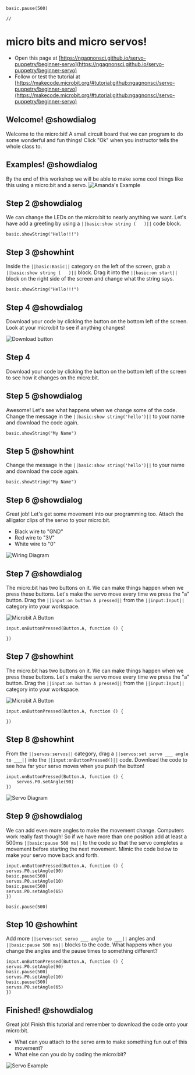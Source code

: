 ```blockconfig.global
basic.pause(500)
```

```template
//
```

# micro bits and micro servos!
* Open this page at [https://ngagnonsci.github.io/servo-puppetry/beginner-servo](https://ngagnonsci.github.io/servo-puppetry/beginner-servo)
* Follow or test the tutorial at [https://makecode.microbit.org/#tutorial:github:ngagnonsci/servo-puppetry/beginner-servo](https://makecode.microbit.org/#tutorial:github:ngagnonsci/servo-puppetry/beginner-servo)

## Welcome! @showdialog
Welcome to the micro:bit! A small circuit board that we can program to do some wonderful and fun things!
Click "Ok" when you instructor tells the whole class to.

## Examples! @showdialog
By the end of this workshop we will be able to make some cool things like this using a micro:bit and a servo.
![Amanda's Example](https://ngagnonsci.github.io/servo-puppetry/images/Amanda-servo-arm-example.gif)

## Step 2 @showdialog
We can change the LEDs on the micro:bit to nearly anything we want. Let's have add a greeting by using a ``||basic:show string (   )||`` code block.
```blocks
basic.showString("Hello!!!")
```

## Step 3 @showhint
Inside the ``||basic:Basic||`` category on the left of the screen, grab a ``||basic:show string (   )||`` block. Drag it into the ``||basic:on start||`` block on the right side of the screen and change what the string says.
```blocks
basic.showString("Hello!!!")
```

## Step 4 @showdialog
Download your code by clicking the button on the bottom left of the screen. Look at your micro:bit to see if anything changes!

![Download button](https://ngagnonsci.github.io/servo-puppetry/images/download-button.png)

## Step 4
Download your code by clicking the button on the bottom left of the screen to see how it changes on the micro:bit.

## Step 5 @showdialog
Awesome! Let's see what happens when we change some of the code. 
Change the message in the ``||basic:show string('hello')||`` to your name and download the code again.
```blocks
basic.showString("My Name")
```

## Step 5 @showhint
Change the message in the ``||basic:show string('hello')||`` to your name and download the code again.
```blocks
basic.showString("My Name")
```

## Step 6 @showdialog
Great job! Let's get some movement into our programming too. Attach the alligator clips of the servo to your micro:bit.

* Black wire to "GND" 
* Red wire to "3V"
* White wire to "0"

![Wiring Diagram](https://ngagnonsci.github.io/servo-puppetry/images/servo-wiring-example.jpg)

## Step 7 @showdialog
The micro:bit has two buttons on it. We can make things happen when we press these buttons. Let's make the servo move every time we press the "a" button. Drag the ``||input:on button A pressed||`` from the ``||input:Input||`` category into your workspace.

![Microbit A Button](https://ngagnonsci.github.io/servo-puppetry/images/microbit-arrow.jpg)

```blocks
input.onButtonPressed(Button.A, function () {
	
})
```

## Step 7 @showhint
The micro:bit has two buttons on it. We can make things happen when we press these buttons. Let's make the servo move every time we press the "a" button. Drag the ``||input:on button A pressed||`` from the ``||input:Input||`` category into your workspace.

![Microbit A Button](https://ngagnonsci.github.io/servo-puppetry/images/microbit-arrow.jpg)

```blocks
input.onButtonPressed(Button.A, function () {
	
})
```

## Step 8 @showhint
From the ``||servos:servos||`` category, drag a ``||servos:set servo ___ angle to ___||`` into the ``||input:onButtonPressed()||`` code.
Download the code to see how far your servo moves when you push the button!
```blocks
input.onButtonPressed(Button.A, function () {
    servos.P0.setAngle(90)	
})

```
![Servo Diagram](https://ngagnonsci.github.io/servo-puppetry/images/servo-with-degrees.png)

## Step 9 @showdialog
We can add even more angles to make the movement change. Computers work really fast though! So if we have more than one position add at least a 500ms ``||basic:pause 500 ms||`` to the code so that the servo completes a movement before starting the next movement.
Mimic the code below to make your servo move back and forth.
```blocks
input.onButtonPressed(Button.A, function () {
servos.P0.setAngle(90)
basic.pause(500)
servos.P0.setAngle(10)
basic.pause(500)
servos.P0.setAngle(65)
})
```

```ghost
basic.pause(500)
```

## Step 10 @showhint
Add more ``||servos:set servo ___ angle to ___||`` angles and ``||basic:pause 500 ms||`` blocks to the code.
What happens when you change the angles and the pause times to something different?

```blocks
input.onButtonPressed(Button.A, function () {
servos.P0.setAngle(90)
basic.pause(500)
servos.P0.setAngle(10)
basic.pause(500)
servos.P0.setAngle(65)
})
```

## Finished! @showdialog
Great job! Finish this tutorial and remember to download the code onto your micro:bit. 
* What can you attach to the servo arm to make something fun out of this movement?
* What else can you do by coding the micro:bit?

![Servo Example](https://ngagnonsci.github.io/servo-puppetry/images/servo-arm-example.gif)
